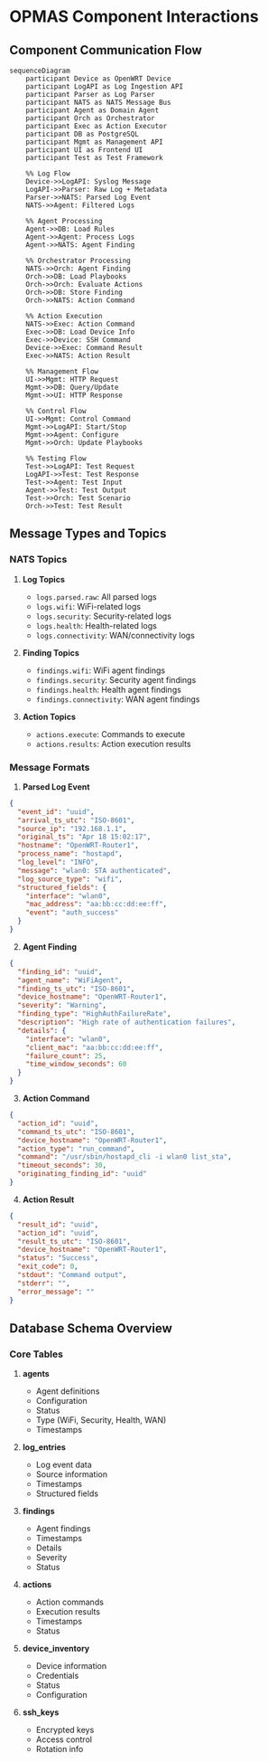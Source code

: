 # OPMAS Component Interactions

## Component Communication Flow

```mermaid
sequenceDiagram
    participant Device as OpenWRT Device
    participant LogAPI as Log Ingestion API
    participant Parser as Log Parser
    participant NATS as NATS Message Bus
    participant Agent as Domain Agent
    participant Orch as Orchestrator
    participant Exec as Action Executor
    participant DB as PostgreSQL
    participant Mgmt as Management API
    participant UI as Frontend UI
    participant Test as Test Framework

    %% Log Flow
    Device->>LogAPI: Syslog Message
    LogAPI->>Parser: Raw Log + Metadata
    Parser->>NATS: Parsed Log Event
    NATS->>Agent: Filtered Logs
    
    %% Agent Processing
    Agent->>DB: Load Rules
    Agent->>Agent: Process Logs
    Agent->>NATS: Agent Finding
    
    %% Orchestrator Processing
    NATS->>Orch: Agent Finding
    Orch->>DB: Load Playbooks
    Orch->>Orch: Evaluate Actions
    Orch->>DB: Store Finding
    Orch->>NATS: Action Command
    
    %% Action Execution
    NATS->>Exec: Action Command
    Exec->>DB: Load Device Info
    Exec->>Device: SSH Command
    Device->>Exec: Command Result
    Exec->>NATS: Action Result
    
    %% Management Flow
    UI->>Mgmt: HTTP Request
    Mgmt->>DB: Query/Update
    Mgmt->>UI: HTTP Response
    
    %% Control Flow
    UI->>Mgmt: Control Command
    Mgmt->>LogAPI: Start/Stop
    Mgmt->>Agent: Configure
    Mgmt->>Orch: Update Playbooks

    %% Testing Flow
    Test->>LogAPI: Test Request
    LogAPI->>Test: Test Response
    Test->>Agent: Test Input
    Agent->>Test: Test Output
    Test->>Orch: Test Scenario
    Orch->>Test: Test Result
```

## Message Types and Topics

### NATS Topics

1. **Log Topics**
   - `logs.parsed.raw`: All parsed logs
   - `logs.wifi`: WiFi-related logs
   - `logs.security`: Security-related logs
   - `logs.health`: Health-related logs
   - `logs.connectivity`: WAN/connectivity logs

2. **Finding Topics**
   - `findings.wifi`: WiFi agent findings
   - `findings.security`: Security agent findings
   - `findings.health`: Health agent findings
   - `findings.connectivity`: WAN agent findings

3. **Action Topics**
   - `actions.execute`: Commands to execute
   - `actions.results`: Action execution results

### Message Formats

1. **Parsed Log Event**
```json
{
  "event_id": "uuid",
  "arrival_ts_utc": "ISO-8601",
  "source_ip": "192.168.1.1",
  "original_ts": "Apr 18 15:02:17",
  "hostname": "OpenWRT-Router1",
  "process_name": "hostapd",
  "log_level": "INFO",
  "message": "wlan0: STA authenticated",
  "log_source_type": "wifi",
  "structured_fields": {
    "interface": "wlan0",
    "mac_address": "aa:bb:cc:dd:ee:ff",
    "event": "auth_success"
  }
}
```

2. **Agent Finding**
```json
{
  "finding_id": "uuid",
  "agent_name": "WiFiAgent",
  "finding_ts_utc": "ISO-8601",
  "device_hostname": "OpenWRT-Router1",
  "severity": "Warning",
  "finding_type": "HighAuthFailureRate",
  "description": "High rate of authentication failures",
  "details": {
    "interface": "wlan0",
    "client_mac": "aa:bb:cc:dd:ee:ff",
    "failure_count": 25,
    "time_window_seconds": 60
  }
}
```

3. **Action Command**
```json
{
  "action_id": "uuid",
  "command_ts_utc": "ISO-8601",
  "device_hostname": "OpenWRT-Router1",
  "action_type": "run_command",
  "command": "/usr/sbin/hostapd_cli -i wlan0 list_sta",
  "timeout_seconds": 30,
  "originating_finding_id": "uuid"
}
```

4. **Action Result**
```json
{
  "result_id": "uuid",
  "action_id": "uuid",
  "result_ts_utc": "ISO-8601",
  "device_hostname": "OpenWRT-Router1",
  "status": "Success",
  "exit_code": 0,
  "stdout": "Command output",
  "stderr": "",
  "error_message": ""
}
```

## Database Schema Overview

### Core Tables

1. **agents**
   - Agent definitions
   - Configuration
   - Status
   - Type (WiFi, Security, Health, WAN)
   - Timestamps

2. **log_entries**
   - Log event data
   - Source information
   - Timestamps
   - Structured fields

3. **findings**
   - Agent findings
   - Timestamps
   - Details
   - Severity
   - Status

4. **actions**
   - Action commands
   - Execution results
   - Timestamps
   - Status

5. **device_inventory**
   - Device information
   - Credentials
   - Status
   - Configuration

6. **ssh_keys**
   - Encrypted keys
   - Access control
   - Rotation info

